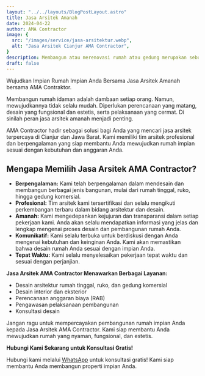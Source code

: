```yaml
---
layout: "../../layouts/BlogPostLayout.astro"
title: Jasa Arsitek Amanah
date: 2024-04-22
author: AMA Contractor
image: {
  src: "/images/service/jasa-arsitektur.webp",
  alt: "Jasa Arsitek Cianjur AMA Contractor",
}
description: Membangun atau merenovasi rumah atau gedung merupakan sebuah investasi besar. Oleh karena itu, penting untuk memilih perusahaan konstruksi yang tepat agar hasil pekerjaan berkualitas dan sesuai dengan keinginan Anda.
draft: false
---
```


Wujudkan Impian Rumah Impian Anda Bersama Jasa Arsitek Amanah bersama AMA Contraktor.

Membangun rumah idaman adalah dambaan setiap orang. Namun, mewujudkannya tidak selalu mudah. Diperlukan perencanaan yang matang, desain yang fungsional dan estetis, serta pelaksanaan yang cermat. Di sinilah peran jasa arsitek amanah menjadi penting.

AMA Contractor hadir sebagai solusi bagi Anda yang mencari jasa arsitek terpercaya di Cianjur dan Jawa Barat. Kami memiliki tim arsitek profesional dan berpengalaman yang siap membantu Anda mewujudkan rumah impian sesuai dengan kebutuhan dan anggaran Anda.

## Mengapa Memilih Jasa Arsitek AMA Contractor?
-   **Berpengalaman:** Kami telah berpengalaman dalam mendesain dan membangun berbagai jenis bangunan, mulai dari rumah tinggal, ruko, hingga gedung komersial.
-   **Profesional:** Tim arsitek kami tersertifikasi dan selalu mengikuti perkembangan terbaru dalam bidang arsitektur dan desain.
-   **Amanah:** Kami mengedepankan kejujuran dan transparansi dalam setiap pekerjaan kami. Anda akan selalu mendapatkan informasi yang jelas dan lengkap mengenai proses desain dan pembangunan rumah Anda.
-   **Komunikatif:** Kami selalu terbuka untuk berdiskusi dengan Anda mengenai kebutuhan dan keinginan Anda. Kami akan memastikan bahwa desain rumah Anda sesuai dengan impian Anda.
-   **Tepat Waktu:** Kami selalu menyelesaikan pekerjaan tepat waktu dan sesuai dengan perjanjian.

**Jasa Arsitek AMA Contractor Menawarkan Berbagai Layanan:**

-   Desain arsitektur rumah tinggal, ruko, dan gedung komersial
-   Desain interior dan eksterior
-   Perencanaan anggaran biaya (RAB)
-   Pengawasan pelaksanaan pembangunan
-   Konsultasi desain

Jangan ragu untuk mempercayakan pembangunan rumah impian Anda kepada Jasa Arsitek AMA Contractor. Kami siap membantu Anda mewujudkan rumah yang nyaman, fungsional, dan estetis.

**Hubungi Kami Sekarang untuk Konsultasi Gratis!**

Hubungi kami melalui [WhatsApp](https://api.whatsapp.com/send?phone=6285780007121&text=Halo%20saya%20ingin%20konsultasi%20tentang) untuk konsultasi gratis! Kami siap membantu Anda membangun properti impian Anda.